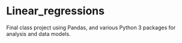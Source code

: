 # Linear_regressions
Final class project using Pandas, and various Python 3 packages for analysis and data models. 
